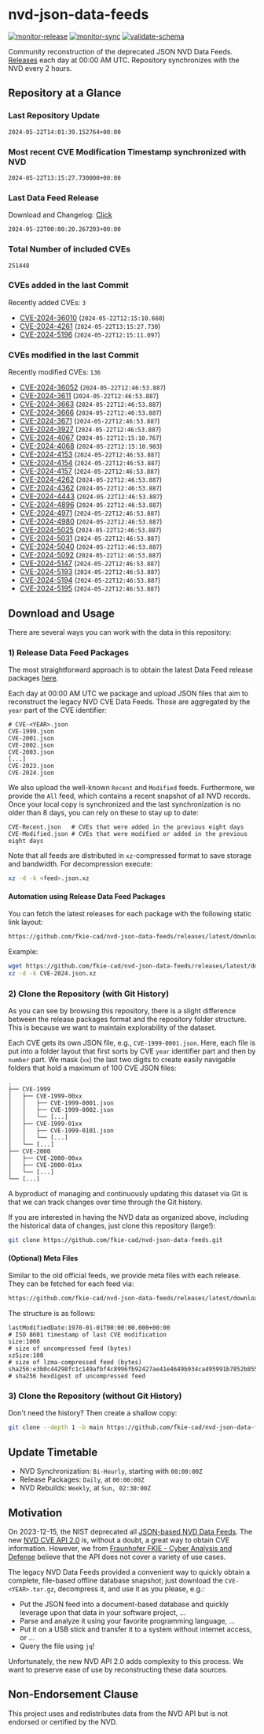 # nvd-json-data-feeds

[![monitor-release](https://github.com/fkie-cad/nvd-json-data-feeds/actions/workflows/monitor_release.yml/badge.svg)](https://github.com/fkie-cad/nvd-json-data-feeds/actions/workflows/monitor_release.yml)
[![monitor-sync](https://github.com/fkie-cad/nvd-json-data-feeds/actions/workflows/monitor_sync.yml/badge.svg)](https://github.com/fkie-cad/nvd-json-data-feeds/actions/workflows/monitor_sync.yml)
[![validate-schema](https://github.com/fkie-cad/nvd-json-data-feeds/actions/workflows/validate_schema.yml/badge.svg)](https://github.com/fkie-cad/nvd-json-data-feeds/actions/workflows/validate_schema.yml)

Community reconstruction of the deprecated JSON NVD Data Feeds.
[Releases](https://github.com/fkie-cad/nvd-json-data-feeds/releases/latest) each day at 00:00 AM UTC.
Repository synchronizes with the NVD every 2 hours.

## Repository at a Glance

### Last Repository Update

```plain
2024-05-22T14:01:39.152764+00:00
```

### Most recent CVE Modification Timestamp synchronized with NVD

```plain
2024-05-22T13:15:27.730000+00:00
```

### Last Data Feed Release

Download and Changelog: [Click](https://github.com/fkie-cad/nvd-json-data-feeds/releases/latest)

```plain
2024-05-22T00:00:20.267203+00:00
```

### Total Number of included CVEs

```plain
251448
```

### CVEs added in the last Commit

Recently added CVEs: `3`

- [CVE-2024-36010](CVE-2024/CVE-2024-360xx/CVE-2024-36010.json) (`2024-05-22T12:15:10.660`)
- [CVE-2024-4261](CVE-2024/CVE-2024-42xx/CVE-2024-4261.json) (`2024-05-22T13:15:27.730`)
- [CVE-2024-5196](CVE-2024/CVE-2024-51xx/CVE-2024-5196.json) (`2024-05-22T12:15:11.097`)


### CVEs modified in the last Commit

Recently modified CVEs: `136`

- [CVE-2024-36052](CVE-2024/CVE-2024-360xx/CVE-2024-36052.json) (`2024-05-22T12:46:53.887`)
- [CVE-2024-3611](CVE-2024/CVE-2024-36xx/CVE-2024-3611.json) (`2024-05-22T12:46:53.887`)
- [CVE-2024-3663](CVE-2024/CVE-2024-36xx/CVE-2024-3663.json) (`2024-05-22T12:46:53.887`)
- [CVE-2024-3666](CVE-2024/CVE-2024-36xx/CVE-2024-3666.json) (`2024-05-22T12:46:53.887`)
- [CVE-2024-3671](CVE-2024/CVE-2024-36xx/CVE-2024-3671.json) (`2024-05-22T12:46:53.887`)
- [CVE-2024-3927](CVE-2024/CVE-2024-39xx/CVE-2024-3927.json) (`2024-05-22T12:46:53.887`)
- [CVE-2024-4067](CVE-2024/CVE-2024-40xx/CVE-2024-4067.json) (`2024-05-22T12:15:10.767`)
- [CVE-2024-4068](CVE-2024/CVE-2024-40xx/CVE-2024-4068.json) (`2024-05-22T12:15:10.983`)
- [CVE-2024-4153](CVE-2024/CVE-2024-41xx/CVE-2024-4153.json) (`2024-05-22T12:46:53.887`)
- [CVE-2024-4154](CVE-2024/CVE-2024-41xx/CVE-2024-4154.json) (`2024-05-22T12:46:53.887`)
- [CVE-2024-4157](CVE-2024/CVE-2024-41xx/CVE-2024-4157.json) (`2024-05-22T12:46:53.887`)
- [CVE-2024-4262](CVE-2024/CVE-2024-42xx/CVE-2024-4262.json) (`2024-05-22T12:46:53.887`)
- [CVE-2024-4362](CVE-2024/CVE-2024-43xx/CVE-2024-4362.json) (`2024-05-22T12:46:53.887`)
- [CVE-2024-4443](CVE-2024/CVE-2024-44xx/CVE-2024-4443.json) (`2024-05-22T12:46:53.887`)
- [CVE-2024-4896](CVE-2024/CVE-2024-48xx/CVE-2024-4896.json) (`2024-05-22T12:46:53.887`)
- [CVE-2024-4971](CVE-2024/CVE-2024-49xx/CVE-2024-4971.json) (`2024-05-22T12:46:53.887`)
- [CVE-2024-4980](CVE-2024/CVE-2024-49xx/CVE-2024-4980.json) (`2024-05-22T12:46:53.887`)
- [CVE-2024-5025](CVE-2024/CVE-2024-50xx/CVE-2024-5025.json) (`2024-05-22T12:46:53.887`)
- [CVE-2024-5031](CVE-2024/CVE-2024-50xx/CVE-2024-5031.json) (`2024-05-22T12:46:53.887`)
- [CVE-2024-5040](CVE-2024/CVE-2024-50xx/CVE-2024-5040.json) (`2024-05-22T12:46:53.887`)
- [CVE-2024-5092](CVE-2024/CVE-2024-50xx/CVE-2024-5092.json) (`2024-05-22T12:46:53.887`)
- [CVE-2024-5147](CVE-2024/CVE-2024-51xx/CVE-2024-5147.json) (`2024-05-22T12:46:53.887`)
- [CVE-2024-5193](CVE-2024/CVE-2024-51xx/CVE-2024-5193.json) (`2024-05-22T12:46:53.887`)
- [CVE-2024-5194](CVE-2024/CVE-2024-51xx/CVE-2024-5194.json) (`2024-05-22T12:46:53.887`)
- [CVE-2024-5195](CVE-2024/CVE-2024-51xx/CVE-2024-5195.json) (`2024-05-22T12:46:53.887`)


## Download and Usage

There are several ways you can work with the data in this repository:

### 1) Release Data Feed Packages

The most straightforward approach is to obtain the latest Data Feed release packages [here](https://github.com/fkie-cad/nvd-json-data-feeds/releases/latest).

Each day at 00:00 AM UTC we package and upload JSON files that aim to reconstruct the legacy NVD CVE Data Feeds.
Those are aggregated by the `year` part of the CVE identifier:

```
# CVE-<YEAR>.json
CVE-1999.json
CVE-2001.json
CVE-2002.json
CVE-2003.json
[...]
CVE-2023.json
CVE-2024.json
```

We also upload the well-known `Recent` and `Modified` feeds.
Furthermore, we provide the `All` feed, which contains a recent snapshot of all NVD records.
Once your local copy is synchronized and the last synchronization is no older than 8 days, you can rely on these to stay up to date:

```plain
CVE-Recent.json   # CVEs that were added in the previous eight days
CVE-Modified.json # CVEs that were modified or added in the previous eight days
```

Note that all feeds are distributed in `xz`-compressed format to save storage and bandwidth.
For decompression execute:

```sh
xz -d -k <feed>.json.xz
```

#### Automation using Release Data Feed Packages

You can fetch the latest releases for each package with the following static link layout:

```sh
https://github.com/fkie-cad/nvd-json-data-feeds/releases/latest/download/CVE-<YEAR>.json.xz
```

Example:

```sh
wget https://github.com/fkie-cad/nvd-json-data-feeds/releases/latest/download/CVE-2024.json.xz
xz -d -k CVE-2024.json.xz
```

### 2) Clone the Repository (with Git History)

As you can see by browsing this repository, there is a slight difference between the release packages format and the repository folder structure.
This is because we want to maintain explorability of the dataset.

Each CVE gets its own JSON file, e.g., `CVE-1999-0001.json`.
Here, each file is put into a folder layout that first sorts by CVE `year` identifier part and then by `number` part.
We mask (`xx`) the last two digits to create easily navigable folders that hold a maximum of 100 CVE JSON files:

```plain
.
├── CVE-1999
│   ├── CVE-1999-00xx
│   │   ├── CVE-1999-0001.json
│   │   ├── CVE-1999-0002.json
│   │   └── [...]
│   ├── CVE-1999-01xx
│   │   ├── CVE-1999-0101.json
│   │   └── [...]
│   └── [...]
├── CVE-2000
│   ├── CVE-2000-00xx
│   ├── CVE-2000-01xx
│   └── [...]
└── [...]
```

A byproduct of managing and continuously updating this dataset via Git is that we can track changes over time through the Git history.

If you are interested in having the NVD data as organized above, including the historical data of changes, just clone this repository (large!):

```sh
git clone https://github.com/fkie-cad/nvd-json-data-feeds.git
```

#### (Optional) Meta Files

Similar to the old official feeds, we provide meta files with each release. They can be fetched for each feed via:

```sh
https://github.com/fkie-cad/nvd-json-data-feeds/releases/latest/download/CVE-<YEAR>.meta
```

The structure is as follows:

```plain
lastModifiedDate:1970-01-01T00:00:00.000+00:00                          # ISO 8601 timestamp of last CVE modification
size:1000                                                               # size of uncompressed feed (bytes)
xzSize:100                                                              # size of lzma-compressed feed (bytes)
sha256:e3b0c44298fc1c149afbf4c8996fb92427ae41e4649b934ca495991b7852b855 # sha256 hexdigest of uncompressed feed
```

### 3) Clone the Repository (without Git History)

Don't need the history? Then create a shallow copy:

```sh
git clone --depth 1 -b main https://github.com/fkie-cad/nvd-json-data-feeds.git
```


## Update Timetable

* NVD Synchronization: `Bi-Hourly`, starting with `00:00:00Z`
* Release Packages: `Daily`, at `00:00:00Z`
* NVD Rebuilds: `Weekly`, at `Sun, 02:30:00Z`


## Motivation

On 2023-12-15, the NIST deprecated all [JSON-based NVD Data Feeds](https://nvd.nist.gov/vuln/data-feeds#divRetirementBanner-1).
The new [NVD CVE API 2.0](https://nvd.nist.gov/developers/vulnerabilities) is, without a doubt, a great way to obtain CVE information.
However, we from [Fraunhofer FKIE - Cyber Analysis and Defense](https://www.fkie.fraunhofer.de/en/departments/cad.html) believe that the API does not cover a variety of use cases.

The legacy NVD Data Feeds provided a convenient way to quickly obtain a complete, file-based offline database snapshot; just download the `CVE-<YEAR>.tar.gz`, decompress it, and use it as you please, e.g.:

- Put the JSON feed into a document-based database and quickly leverage upon that data in your software project, ...
- Parse and analyze it using your favorite programming language, ...
- Put it on a USB stick and transfer it to a system without internet access, or ...
- Query the file using `jq`!

Unfortunately, the new NVD API 2.0 adds complexity to this process.
We want to preserve ease of use by reconstructing these data sources.

## Non-Endorsement Clause

This project uses and redistributes data from the NVD API but is not endorsed or certified by the NVD.